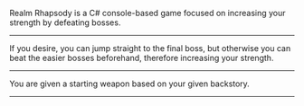 Realm Rhapsody is a C# console-based game focused on increasing your strength by defeating bosses.

-----------------------------------------

If you desire, you can jump straight to the final boss, but otherwise you can beat the easier bosses beforehand, therefore increasing your strength.

-----------------------------------------

You are given a starting weapon based on your given backstory.

-----------------------------------------
